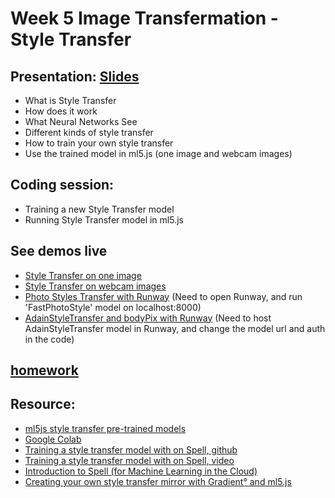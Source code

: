 # Week 5 Image Transfermation - Style Transfer

## Presentation: [Slides](https://docs.google.com/presentation/d/1QJumvGwCzErFJFva2LnqNLUmIDp_uz83fPWC6iCR3l0/edit?usp=sharing)
- What is Style Transfer
- How does it work
- What Neural Networks See
- Different kinds of style transfer
- How to train your own style transfer
- Use the trained model in ml5.js (one image and webcam images)

## Coding session:
- Training a new Style Transfer model
- Running Style Transfer model in ml5.js

## See demos live
- [Style Transfer on one image](https://yining1023.github.io/machine-learning-for-the-web/week5-styleTransfer/styleTransfer-ml5/StyleTransfer_Image/)
- [Style Transfer on webcam images](https://yining1023.github.io/machine-learning-for-the-web/week5-styleTransfer/styleTransfer-ml5/StyleTransfer_Video/)
- [Photo Styles Transfer with Runway](https://yining1023.github.io/machine-learning-for-the-web/week5-styleTransfer/photostylestansfer/) (Need to open Runway, and run 'FastPhotoStyle' model on localhost:8000)
- [AdainStyleTransfer and bodyPix with Runway](https://yining1023.github.io/machine-learning-for-the-web/week5-styleTransfer/photostylestansfer/) (Need to host AdainStyleTransfer model in Runway, and change the model url and auth in the code)

## [homework](https://github.com/yining1023/machine-learning-for-the-web/wiki/Week-5-2020-fall)

## Resource:
- [ml5js style transfer pre-trained models](https://github.com/ml5js/ml5-data-and-models/tree/master/models/style-transfer)
- [Google Colab](https://colab.research.google.com/)
- [Training a style transfer model with on Spell, github](https://github.com/yining1023/styleTransfer_spell)
- [Training a style transfer model with on Spell, video](https://youtu.be/STHRNIJc-vI)
- [Introduction to Spell (for Machine Learning in the Cloud)](https://youtu.be/ggBOAPtFjYU)
- [Creating your own style transfer mirror with Gradient° and ml5.js](https://blog.paperspace.com/creating-your-own-style-transfer-mirror/)

